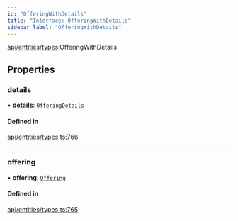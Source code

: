 ```yaml
---
id: "OfferingWithDetails"
title: "Interface: OfferingWithDetails"
sidebar_label: "OfferingWithDetails"
---
```


[api/entities/types](../../../../../modules/API/Entities/Types/Types.md).OfferingWithDetails

## Properties

### details

• **details**: [`OfferingDetails`](../../Offering/Types/OfferingDetails/OfferingDetails.md)

#### Defined in

[api/entities/types.ts:766](https://github.com/PolymeshAssociation/polymesh-sdk/blob/fbf6882d0/src/api/entities/types.ts#L766)

___

### offering

• **offering**: [`Offering`](../../../../../classes/API/Entities/Offering/Offering.md)

#### Defined in

[api/entities/types.ts:765](https://github.com/PolymeshAssociation/polymesh-sdk/blob/fbf6882d0/src/api/entities/types.ts#L765)
